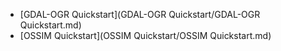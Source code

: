 
 * [GDAL-OGR Quickstart](GDAL-OGR Quickstart/GDAL-OGR Quickstart.md)
 * [OSSIM Quickstart](OSSIM Quickstart/OSSIM Quickstart.md)
